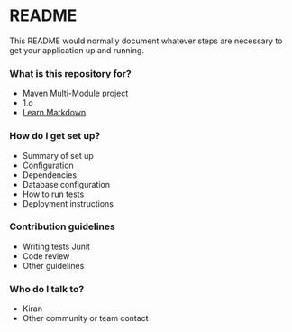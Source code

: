 # README #

This README would normally document whatever steps are necessary to get your application up and running.

### What is this repository for? ###

* Maven Multi-Module project
* 1.o
* [Learn Markdown](https://bitbucket.org/tutorials/markdowndemo)

### How do I get set up? ###

* Summary of set up
* Configuration
* Dependencies
* Database configuration
* How to run tests
* Deployment instructions

### Contribution guidelines ###

* Writing tests Junit
* Code review
* Other guidelines

### Who do I talk to? ###

* Kiran
* Other community or team contact